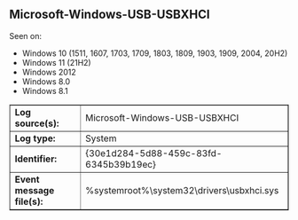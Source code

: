 ## Microsoft-Windows-USB-USBXHCI

Seen on:
* Windows 10 (1511, 1607, 1703, 1709, 1803, 1809, 1903, 1909, 2004, 20H2)
* Windows 11 (21H2)
* Windows 2012
* Windows 8.0
* Windows 8.1

<table border="1" class="docutils">
  <tbody>
    <tr>
      <td><b>Log source(s):</b></td>
      <td>Microsoft-Windows-USB-USBXHCI</td>
    </tr>
    <tr>
      <td><b>Log type:</b></td>
      <td>System</td>
    </tr>
    <tr>
      <td><b>Identifier:</b></td>
      <td>{30e1d284-5d88-459c-83fd-6345b39b19ec}</td>
    </tr>
    <tr>
      <td><b>Event message file(s):</b></td>
      <td>%systemroot%\system32\drivers\usbxhci.sys</td>
    </tr>
  </tbody>
</table>

&nbsp;


